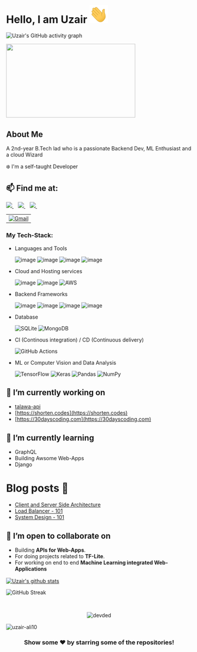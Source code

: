 # Hello, I am Uzair <img src="https://raw.githubusercontent.com/ABSphreak/ABSphreak/master/gifs/Hi.gif" width="50px">

![Uzair's GitHub activity graph](https://activity-graph.herokuapp.com/graph?username=uzair-ali10&theme=react-dark&hide_border=true&area=true)

<img height=200 width=350 src="avatar.png">

## About Me

A 2nd-year B.Tech lad who is a passionate Backend Dev, ML Enthusiast and a cloud Wizard

❄️ I'm a self-taught Developer
## 📫 Find me at:

<table>
  <tr>
    <a href="https://www.linkedin.com/in/uzair-ali-9285261ba/">
    <img src="https://img.shields.io/badge/linkedin-%230077B5.svg?&style=for-the-badge&logo=linkedin&logoColor=white" />
  </a>&nbsp;&nbsp;
   <td><a href="mailto:the.uzairali10@gmail.com"><img src="https://img.shields.io/badge/Gmail-D14836?style=for-the-badge&logo=gmail&logoColor=white" alt="Gmail"></a></td>
  <a href="https://www.instagram.com/zohan.ali__/">
    <img src="https://img.shields.io/badge/instagram-%23E4405F.svg?&style=for-the-badge&logo=instagram&logoColor=white" />        
  </a>&nbsp;&nbsp;
    <a href="https://leetcode.com/uzair-ali10/">
    <img src="https://img.shields.io/badge/-LeetCode-FFA116?style=for-the-badge&logo=LeetCode&logoColor=black" />        
  </a>&nbsp;&nbsp;
</table>

### My Tech-Stack:
* Languages and Tools

  ![image](https://img.shields.io/badge/C%2B%2B-00599C?style=for-the-badge&logo=c%2B%2B&logoColor=white)
  ![image](https://img.shields.io/badge/Python-14354C?style=for-the-badge&logo=python&logoColor=white)
  ![image](https://img.shields.io/badge/JavaScript-F7DF1E?style=for-the-badge&logo=javascript&logoColor=black)
  ![image](https://img.shields.io/badge/Postman-FF6C37?style=for-the-badge&logo=Postman&logoColor=white)

* Cloud and Hosting services

  ![image](https://img.shields.io/badge/Microsoft_Azure-0089D6?style=for-the-badge&logo=microsoft-azure&logoColor=white)
  ![image](https://img.shields.io/badge/Google_Cloud-4285F4?style=for-the-badge&logo=google-cloud&logoColor=white)
  <img alt="AWS" src="https://img.shields.io/badge/AWS%20-%23FF9900.svg?&style=for-the-badge&logo=amazon-aws&logoColor=white"/>


* Backend Frameworks


  ![image](https://img.shields.io/badge/Node.js-339933?style=for-the-badge&logo=nodedotjs&logoColor=white)
  ![image](https://img.shields.io/badge/npm-CB3837?style=for-the-badge&logo=npm&logoColor=white)
  ![image](https://img.shields.io/badge/Yarn-2C8EBB?style=for-the-badge&logo=yarn&logoColor=white)
  ![image](https://img.shields.io/badge/Express.js-000000?style=for-the-badge&logo=express&logoColor=white)



* Database

  <img alt="SQLite" src ="https://img.shields.io/badge/sqlite-%2307405e.svg?&style=for-the-badge&logo=sqlite&logoColor=white"/>
  <img alt="MongoDB" src ="https://img.shields.io/badge/MongoDB-4EA94B?style=for-the-badge&logo=mongodb&logoColor=white"/>

* CI (Continous integration) / CD (Continuous delivery)

  <img alt="GitHub Actions" src="https://img.shields.io/badge/github%20actions%20-%232671E5.svg?&style=for-the-badge&logo=github%20actions&logoColor=white"/>

* ML or Computer Vision and Data Analysis

  <img alt="TensorFlow" src="https://img.shields.io/badge/TensorFlow%20-%23FF6F00.svg?&style=for-the-badge&logo=TensorFlow&logoColor=white" />
  <img alt="Keras" src="https://img.shields.io/badge/Keras%20-%23D00000.svg?&style=for-the-badge&logo=Keras&logoColor=white"/>
  <img alt="Pandas" src="https://img.shields.io/badge/pandas%20-%23150458.svg?&style=for-the-badge&logo=pandas&logoColor=white" />
  <img alt="NumPy" src="https://img.shields.io/badge/numpy%20-%23013243.svg?&style=for-the-badge&logo=numpy&logoColor=white" />


 

## 🔭 I’m currently working on
* [talawa-api](https://github.com/PalisadoesFoundation/talawa-api)
* [https://shorten.codes](https://shorten.codes)
* [https://30dayscoding.com](https://30dayscoding.com)

## 🌱 I’m currently learning

* GraphQL
* Building Awsome Web-Apps
* Django

# Blog posts 📝
<!-- BLOG-POST-LIST:START -->
- [Client and Server Side Architecture](https://dev.to/uzairali10/client-and-server-side-architecture-4i67)
- [Load Balancer - 101](https://dev.to/uzairali10/load-balancer-101-4jl9)
- [System Design - 101](https://dev.to/uzairali10/system-design-101-170o)
<!-- BLOG-POST-LIST:END -->


## 👯 I’m open to collaborate on

* Building **APIs for Web-Apps**.
* For doing projects related to **TF-Lite**.
* For working on end to end **Machine Learning integrated Web-Applications**

<a href="https://github.com/uzair-ali10">
 <img align="center" src="https://github-readme-stats.vercel.app/api?username=uzair-ali10&show_icons=true&theme=dark&line_height=27&title_color=2EDDD5&bg_color=000000&hide_border=1" alt="Uzair's github stats"/>
</a>

![GitHub Streak](https://github-readme-streak-stats.herokuapp.com?user=uzair-ali10&theme=great-gatsby&hide_border=true&sideNums=2EDDD5&background=000000&ring=1CC6DD&border=DD2727&currStreakNum=2ACBDD)

<br>
<p align="center"> <img src="https://komarev.com/ghpvc/?username=uzair-ali10" alt="devded" /> </p>

<p><img align="center" src="https://github-readme-stats.vercel.app/api/top-langs?username=uzair-ali10&show_icons=true&locale=en&layout=compact&bg_color=000000&hide_border=1&title_color=2EDDD5"" alt="uzair-ali10" /></p>

<div align="center">
  
### Show some ❤️ by starring some of the repositories!

</div>

